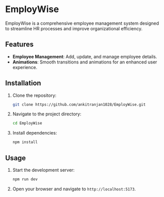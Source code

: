 # EmployWise

EmployWise is a comprehensive employee management system designed to streamline HR processes and improve organizational efficiency.

## Features

- **Employee Management**: Add, update, and manage employee details.
- **Animations**: Smooth transitions and animations for an enhanced user experience.


## Installation

1. Clone the repository:
   ```bash
   git clone https://github.com/ankitranjan1028/EmployWise.git
   ```
2. Navigate to the project directory:
   ```bash
   cd EmployWise
   ```
3. Install dependencies:
   ```bash
   npm install
   ```

## Usage

1. Start the development server:
   ```bash
   npm run dev
   ```
2. Open your browser and navigate to `http://localhost:5173`.


